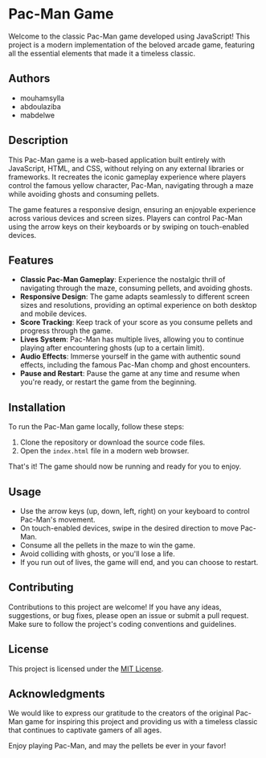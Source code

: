 # Pac-Man Game

Welcome to the classic Pac-Man game developed using JavaScript! This project is a modern implementation of the beloved arcade game, featuring all the essential elements that made it a timeless classic.

## Authors

- mouhamsylla
- abdoulaziba
- mabdelwe

## Description

This Pac-Man game is a web-based application built entirely with JavaScript, HTML, and CSS, without relying on any external libraries or frameworks. It recreates the iconic gameplay experience where players control the famous yellow character, Pac-Man, navigating through a maze while avoiding ghosts and consuming pellets.

The game features a responsive design, ensuring an enjoyable experience across various devices and screen sizes. Players can control Pac-Man using the arrow keys on their keyboards or by swiping on touch-enabled devices.

## Features

- **Classic Pac-Man Gameplay**: Experience the nostalgic thrill of navigating through the maze, consuming pellets, and avoiding ghosts.
- **Responsive Design**: The game adapts seamlessly to different screen sizes and resolutions, providing an optimal experience on both desktop and mobile devices.
- **Score Tracking**: Keep track of your score as you consume pellets and progress through the game.
- **Lives System**: Pac-Man has multiple lives, allowing you to continue playing after encountering ghosts (up to a certain limit).
- **Audio Effects**: Immerse yourself in the game with authentic sound effects, including the famous Pac-Man chomp and ghost encounters.
- **Pause and Restart**: Pause the game at any time and resume when you're ready, or restart the game from the beginning.

## Installation

To run the Pac-Man game locally, follow these steps:

1. Clone the repository or download the source code files.
2. Open the `index.html` file in a modern web browser.

That's it! The game should now be running and ready for you to enjoy.

## Usage

- Use the arrow keys (up, down, left, right) on your keyboard to control Pac-Man's movement.
- On touch-enabled devices, swipe in the desired direction to move Pac-Man.
- Consume all the pellets in the maze to win the game.
- Avoid colliding with ghosts, or you'll lose a life.
- If you run out of lives, the game will end, and you can choose to restart.

## Contributing

Contributions to this project are welcome! If you have any ideas, suggestions, or bug fixes, please open an issue or submit a pull request. Make sure to follow the project's coding conventions and guidelines.

## License

This project is licensed under the [MIT License](LICENSE).

## Acknowledgments

We would like to express our gratitude to the creators of the original Pac-Man game for inspiring this project and providing us with a timeless classic that continues to captivate gamers of all ages.

Enjoy playing Pac-Man, and may the pellets be ever in your favor!